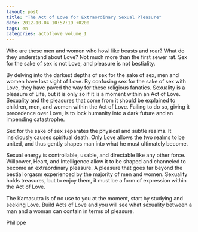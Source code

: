 ```yaml
---
layout: post
title: "The Act of Love for Extraordinary Sexual Pleasure"
date: 2012-10-04 10:57:19 +0200
tags: en
categories: actoflove volume_I
---
```

Who are these men and women who howl like beasts and roar? What do they understand about Love? Not much more than the first sewer rat. Sex for the sake of sex is not Love, and pleasure is not bestiality.

By delving into the darkest depths of sex for the sake of sex, men and women have lost sight of Love. By confusing sex for the sake of sex with Love, they have paved the way for these religious fanatics. Sexuality is a pleasure of Life, but it is only so if it is a moment within an Act of Love. Sexuality and the pleasures that come from it should be explained to children, men, and women within the Act of Love. Failing to do so, giving it precedence over Love, is to lock humanity into a dark future and an impending catastrophe.

Sex for the sake of sex separates the physical and subtle realms. It insidiously causes spiritual death. Only Love allows the two realms to be united, and thus gently shapes man into what he must ultimately become.

Sexual energy is controllable, usable, and directable like any other force. Willpower, Heart, and Intelligence allow it to be shaped and channeled to become an extraordinary pleasure. A pleasure that goes far beyond the bestial orgasm experienced by the majority of men and women. Sexuality holds treasures, but to enjoy them, it must be a form of expression within the Act of Love.

The Kamasutra is of no use to you at the moment, start by studying and seeking Love. Build Acts of Love and you will see what sexuality between a man and a woman can contain in terms of pleasure.

Philippe

<!-- 
This work is licensed under a Creative Commons Attribution-NonCommercial 4.0 International License.
-->